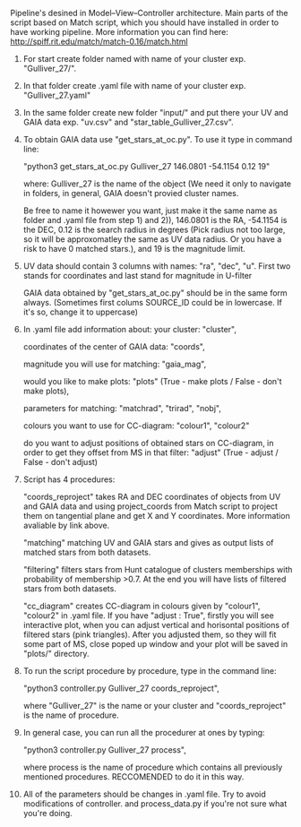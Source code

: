 Pipeline's desined in Model–View–Controller architecture. Main parts of the script based on Match script, which you should have installed in order to have working pipeline. More information you can find here: http://spiff.rit.edu/match/match-0.16/match.html

1) For start create folder named with name of your cluster exp. "Gulliver_27/". 

2) In that folder create .yaml file with name of your cluster exp. "Gulliver_27.yaml"

3) In the same folder create new folder "input/" and put there your UV and GAIA data exp. "uv.csv" and "star_table_Gulliver_27.csv". 

4) To obtain GAIA data use "get_stars_at_oc.py". To use it type in command line:

   "python3 get_stars_at_oc.py Gulliver_27 146.0801 -54.1154 0.12 19"
   
   where: Gulliver_27 is the name of the object (We need it only to navigate in folders, in general, GAIA doesn't provied cluster names. 

   Be free to name it howewer you want, just make it the same name as folder and .yaml file from step 1) and 2)), 146.0801 is the RA, -54.1154 is the DEC, 0.12 is the search radius in degrees (Pick radius not too large, so it will be approxomatley the same as UV data       radius. Or you have a risk to have 0 matched stars.), and 19 is the magnitude limit. 

5) UV data should contain 3 columns with names: "ra", "dec", "u". First two stands for coordinates and last stand for magnitude in U-filter

   GAIA data obtained by "get_stars_at_oc.py" should be in the same form always. (Sometimes first colums SOURCE_ID could be in lowercase. If it's so, change it to uppercase)

6) In .yaml file add information about:
   your cluster: "cluster",

   coordinates of the center of GAIA data: "coords",

   magnitude you will use for matching: "gaia_mag",

   would you like to make plots: "plots" (True - make plots / False - don't make plots),

   parameters for matching: "matchrad", "trirad", "nobj",

   colours you want to use for CC-diagram: "colour1", "colour2"

   do you want to adjust positions of obtained stars on CC-diagram, in order to get they offset from MS in that filter: "adjust" (True - adjust / False - don't adjust)

7) Script has 4 procedures:
   
   "coords_reproject" takes RA and DEC coordinates of objects from UV and GAIA data and using project_coords from Match script to project them on tangential plane and get X and Y coordinates. More information avaliable by link above. 

   "matching" matching UV and GAIA stars and gives as output lists of matched stars from both datasets. 

   "filtering" filters stars from Hunt catalogue of clusters memberships with probability of membership >0.7. At the end you will have lists of filtered stars from both datasets. 

   "cc_diagram" creates CC-diagram in colours given by "colour1", "colour2" in .yaml file. If you have "adjust : True", firstly you will see interactive plot, when you can adjust vertical and horisontal positions of filtered stars (pink triangles). After you adjusted 
   them, so they will fit some part of MS, close poped up window and your plot will be saved in "plots/" directory. 

8) To run the script procedure by procedure, type in the command line:

   "python3 controller.py Gulliver_27 coords_reproject",
   
   where "Gulliver_27" is the name or your cluster and "coords_reproject" is the name of procedure.

11) In general case, you can run all the procedurer at ones by typing:

    "python3 controller.py Gulliver_27 process",

    where process is the name of procedure which contains all previously mentioned procedures. RECCOMENDED to do it in this way.  

14) All of the parameters should be changes in .yaml file. Try to avoid modifications of controller. and process_data.py if you're not sure what you're doing. 

